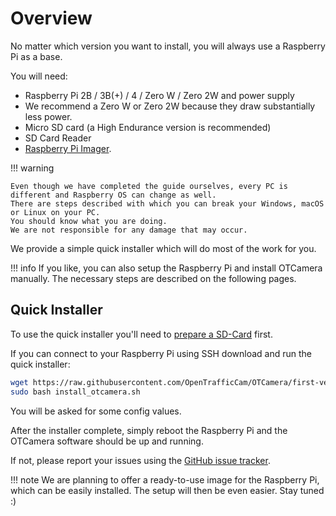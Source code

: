 # Overview

No matter which version you want to install, you will always use a Raspberry Pi as a base.

You will need:

* Raspberry Pi 2B / 3B(+) / 4 / Zero W / Zero 2W and power supply
* We recommend a Zero W or Zero 2W because they draw substantially less power.
* Micro SD card (a High Endurance version is recommended)
* SD Card Reader
* [Raspberry Pi Imager](https://www.raspberrypi.org/software/).

!!! warning

    Even though we have completed the guide ourselves, every PC is different and Raspberry OS can change as well.
    There are steps described with which you can break your Windows, macOS or Linux on your PC.
    You should know what you are doing.
    We are not responsible for any damage that may occur.

We provide a simple quick installer which will do most of the work for you.

!!! info
    If you like, you can also setup the Raspberry Pi and install OTCamera manually.
    The necessary steps are described on the following pages.

## Quick Installer

To use the quick installer you'll need to [prepare a SD-Card](prepare-sd-card/) first.

If you can connect to your Raspberry Pi using SSH download and run the quick installer:

```bash
wget https://raw.githubusercontent.com/OpenTrafficCam/OTCamera/first-version/raspi-files/install_otcamera.sh
sudo bash install_otcamera.sh
```

You will be asked for some config values.

After the installer complete, simply reboot the Raspberry Pi and the OTCamera software should be up and running.

If not, please report your issues using the [GitHub issue tracker](https://github.com/OpenTrafficCam/OTCamera/issues).

!!! note
    We are planning to offer a ready-to-use image for the Raspberry Pi, which can be easily installed.
    The setup will then be even easier.
    Stay tuned :)
